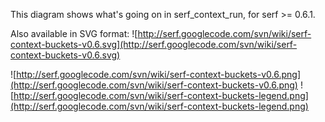 This diagram shows what's going on in serf\_context\_run, for serf >= 0.6.1.

Also available in SVG format: ![http://serf.googlecode.com/svn/wiki/serf-context-buckets-v0.6.svg](http://serf.googlecode.com/svn/wiki/serf-context-buckets-v0.6.svg)

![http://serf.googlecode.com/svn/wiki/serf-context-buckets-v0.6.png](http://serf.googlecode.com/svn/wiki/serf-context-buckets-v0.6.png)
![http://serf.googlecode.com/svn/wiki/serf-context-buckets-legend.png](http://serf.googlecode.com/svn/wiki/serf-context-buckets-legend.png)